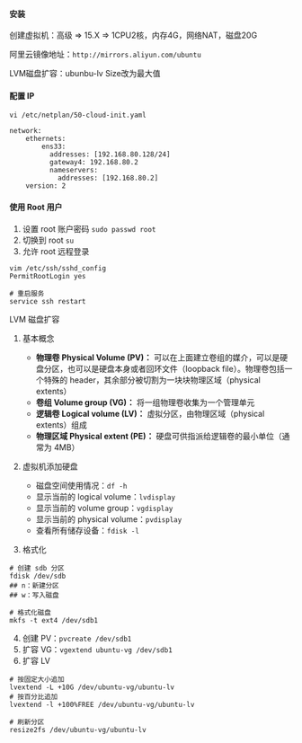 #### 安装 

创建虚拟机：高级 => 15.X => 1CPU2核，内存4G，网络NAT，磁盘20G

阿里云镜像地址：`http://mirrors.aliyun.com/ubuntu`

LVM磁盘扩容：ubunbu-lv Size改为最大值

#### 配置 IP

```
vi /etc/netplan/50-cloud-init.yaml

network:
    ethernets:
        ens33:
          addresses: [192.168.80.128/24]
          gateway4: 192.168.80.2
          nameservers:
            addresses: [192.168.80.2]
    version: 2
```

#### 使用 Root 用户

1. 设置 root 账户密码 `sudo passwd root`
2. 切换到 root `su`
3. 允许 root 远程登录 

```
vim /etc/ssh/sshd_config
PermitRootLogin yes

# 重启服务
service ssh restart
```

LVM 磁盘扩容

1. 基本概念
   * **物理卷 Physical Volume (PV)：** 可以在上面建立卷组的媒介，可以是硬盘分区，也可以是硬盘本身或者回环文件（loopback file）。物理卷包括一个特殊的 header，其余部分被切割为一块块物理区域（physical extents）
   * **卷组 Volume group (VG)：** 将一组物理卷收集为一个管理单元
   * **逻辑卷 Logical volume (LV)：** 虚拟分区，由物理区域（physical extents）组成
   * **物理区域 Physical extent (PE)：** 硬盘可供指派给逻辑卷的最小单位（通常为 4MB）

2. 虚拟机添加硬盘
   * 磁盘空间使用情况：`df -h`
   * 显示当前的 logical volume：`lvdisplay`
   * 显示当前的 volume group：`vgdisplay`
   * 显示当前的 physical volume：`pvdisplay`
   * 查看所有储存设备：`fdisk -l`

3. 格式化

```
# 创建 sdb 分区
fdisk /dev/sdb
## n：新建分区
## w：写入磁盘

# 格式化磁盘
mkfs -t ext4 /dev/sdb1
```

4. 创建 PV：`pvcreate /dev/sdb1`
5. 扩容 VG：`vgextend ubuntu-vg /dev/sdb1`
6. 扩容 LV

```
# 按固定大小追加
lvextend -L +10G /dev/ubuntu-vg/ubuntu-lv
# 按百分比追加
lvextend -l +100%FREE /dev/ubuntu-vg/ubuntu-lv

# 刷新分区
resize2fs /dev/ubuntu-vg/ubuntu-lv
```

